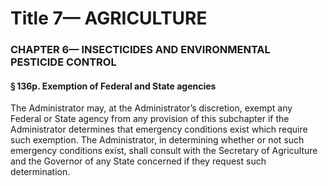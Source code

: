 
# Title 7— AGRICULTURE
### CHAPTER 6— INSECTICIDES AND ENVIRONMENTAL PESTICIDE CONTROL
#### § 136p. Exemption of Federal and State agencies

The Administrator may, at the Administrator’s discretion, exempt any Federal or State agency from any provision of this subchapter if the Administrator determines that emergency conditions exist which require such exemption. The Administrator, in determining whether or not such emergency conditions exist, shall consult with the Secretary of Agriculture and the Governor of any State concerned if they request such determination.
